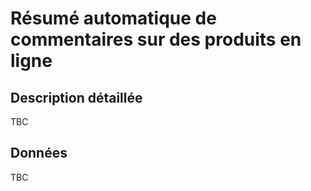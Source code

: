 # Résumé automatique de commentaires sur des produits en ligne

## Description détaillée

TBC

## Données

TBC

